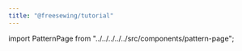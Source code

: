 ```yaml
---
title: "@freesewing/tutorial"
---
```


import PatternPage from "../../../../../src/components/pattern-page";

<PatternPage pattern="tutorial" />
